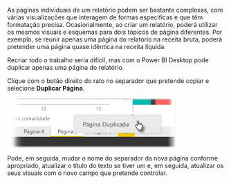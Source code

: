 As páginas individuais de um relatório podem ser bastante complexas, com várias visualizações que interagem de formas específicas e que têm formatação precisa. Ocasionalmente, ao criar um relatório, poderá utilizar os mesmos visuais e esquemas para dois tópicos de página diferentes. Por exemplo, se reunir apenas uma página do relatório na receita bruta, poderá pretender uma página quase idêntica na receita líquida.

Recriar todo o trabalho seria difícil, mas com o Power BI Desktop pode duplicar apenas uma página do relatório.

Clique com o botão direito do rato no separador que pretende copiar e selecione **Duplicar Página**.

![](media/3-11b-duplicate-page/3-11b_1.png)

Pode, em seguida, mudar o nome do separador da nova página conforme apropriado, atualizar o título do texto se tiver um e, em seguida, atualizar os seus visuais com o novo campo que pretende controlar.

